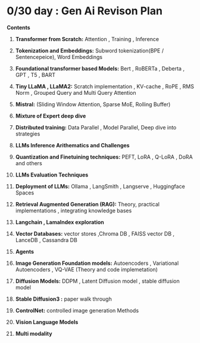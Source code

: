 # 0/30 day : Gen Ai Revison Plan 

**Contents**
  1. **Transformer from Scratch:**  Attention , Training , Inference  
  
  2. **Tokenization and Embeddings:** Subword tokenization(BPE / Sentencepeice), Word Embeddings
  
  3. **Foundational transformer based Models:** Bert , RoBERTa , Deberta , GPT , T5 , BART
  
  4. **Tiny LLaMA , LLaMA2:** Scratch implementation , KV-cache , RoPE , RMS Norm , Grouped Query and Multi Query Attention 
  
  5. **Mistral:** (Sliding Window Attention, Sparse MoE, Rolling Buffer)
  
  6. **Mixture of Expert deep dive**
  
  7. **Distributed training:**  Data Parallel , Model Parallel, Deep dive into strategies
  
  8. **LLMs Inference Arithematics and Challenges**
  
  9. **Quantization and Finetuining  techniques:** PEFT, LoRA , Q-LoRA , DoRA and others
  
  10. **LLMs Evaluation Techniques**
  
  11. **Deployment of LLMs:** Ollama ,  LangSmith , Langserve , Huggingface Spaces 
  
  12. **Retrieval Augmented Generation (RAG):** Theory, practical implementations , integrating knowledge bases
  
  13. **Langchain , LamaIndex exploration**
  
  14. **Vector Databases:** vector stores ,Chroma DB , FAISS vector DB , LanceDB , Cassandra DB
  
  15. **Agents**
  
  16. **Image Generation Foundation models:** Autoencoders , Variational Autoencoders , VQ-VAE (Theory and code implemetation)
  
  17. **Diffusion Models:** DDPM , Latent Diffusion model , stable diffusion model
  
  18. **Stable Diffusion3 :** paper walk through
  
  19. **ControlNet:** controlled image generation Methods
  
  20. **Vision Language Models**
  
  21. **Multi modality**
